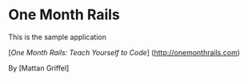 # One Month Rails 

This is the sample application

[*One Month Rails: Teach Yourself to Code*] (http://onemonthrails.com)

By [Mattan Griffel]
